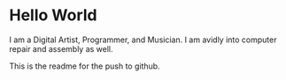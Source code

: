 # Hello World

I am a Digital Artist, Programmer, and Musician.
I am avidly into computer repair and assembly as well.

This is the readme for the push to github.
